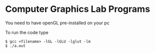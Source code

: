 # Computer Graphics Lab Programs

You need to have openGL pre-installed on your pc

To run the code type
```
$ gcc <filename> -lGL -lGLU -lglut -lm
$ ./a.out
```